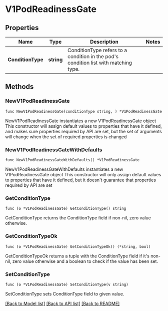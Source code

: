 # V1PodReadinessGate

## Properties

Name | Type | Description | Notes
------------ | ------------- | ------------- | -------------
**ConditionType** | **string** | ConditionType refers to a condition in the pod&#39;s condition list with matching type. | 

## Methods

### NewV1PodReadinessGate

`func NewV1PodReadinessGate(conditionType string, ) *V1PodReadinessGate`

NewV1PodReadinessGate instantiates a new V1PodReadinessGate object
This constructor will assign default values to properties that have it defined,
and makes sure properties required by API are set, but the set of arguments
will change when the set of required properties is changed

### NewV1PodReadinessGateWithDefaults

`func NewV1PodReadinessGateWithDefaults() *V1PodReadinessGate`

NewV1PodReadinessGateWithDefaults instantiates a new V1PodReadinessGate object
This constructor will only assign default values to properties that have it defined,
but it doesn't guarantee that properties required by API are set

### GetConditionType

`func (o *V1PodReadinessGate) GetConditionType() string`

GetConditionType returns the ConditionType field if non-nil, zero value otherwise.

### GetConditionTypeOk

`func (o *V1PodReadinessGate) GetConditionTypeOk() (*string, bool)`

GetConditionTypeOk returns a tuple with the ConditionType field if it's non-nil, zero value otherwise
and a boolean to check if the value has been set.

### SetConditionType

`func (o *V1PodReadinessGate) SetConditionType(v string)`

SetConditionType sets ConditionType field to given value.



[[Back to Model list]](../README.md#documentation-for-models) [[Back to API list]](../README.md#documentation-for-api-endpoints) [[Back to README]](../README.md)


